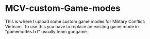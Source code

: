 # MCV-custom-Game-modes

This is where I upload some custom game modes for Military Conflict: Vietnam. To use this you have to replace an existing game mode in "gamemodes.txt" usually team gungame
